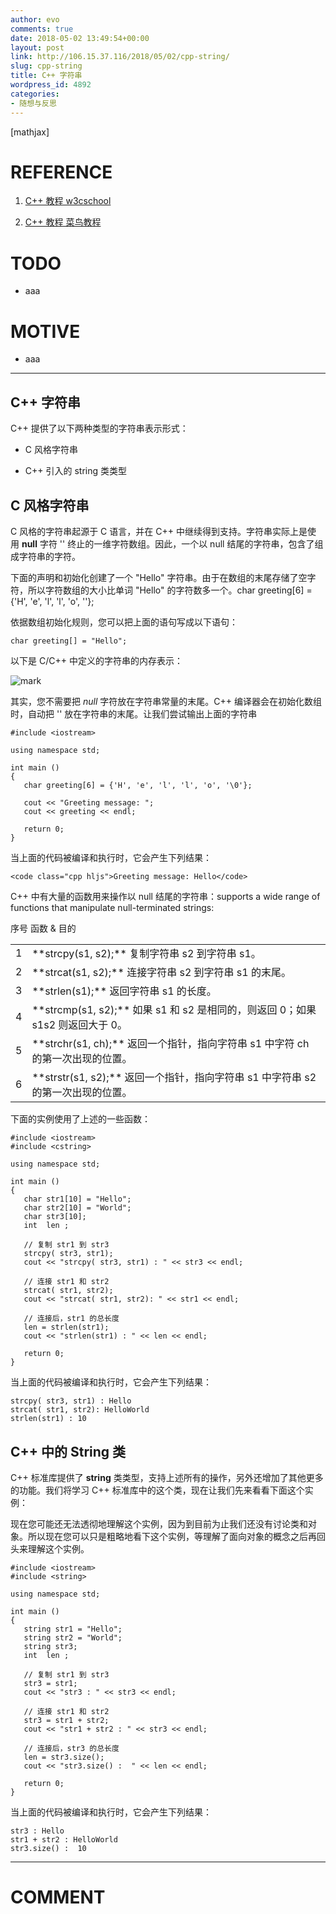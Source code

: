 ```yaml
---
author: evo
comments: true
date: 2018-05-02 13:49:54+00:00
layout: post
link: http://106.15.37.116/2018/05/02/cpp-string/
slug: cpp-string
title: C++ 字符串
wordpress_id: 4892
categories:
- 随想与反思
---
```


<!-- more -->

[mathjax]


# REFERENCE






  1. [C++ 教程 w3cschool](https://www.w3cschool.cn/cpp/)


  2. [C++ 教程 菜鸟教程](http://www.runoob.com/cplusplus/cpp-tutorial.html)




# TODO






  * aaa




# MOTIVE






  * aaa





* * *





## C++ 字符串






C++ 提供了以下两种类型的字符串表示形式：




  * C 风格字符串


  * C++ 引入的 string 类类型







## C 风格字符串


C 风格的字符串起源于 C 语言，并在 C++ 中继续得到支持。字符串实际上是使用 **null** 字符 '' 终止的一维字符数组。因此，一个以 null 结尾的字符串，包含了组成字符串的字符。

下面的声明和初始化创建了一个 "Hello" 字符串。由于在数组的末尾存储了空字符，所以字符数组的大小比单词 "Hello" 的字符数多一个。char greeting[6] = {'H', 'e', 'l', 'l', 'o', ''};

依据数组初始化规则，您可以把上面的语句写成以下语句：


    char greeting[] = "Hello";


以下是 C/C++ 中定义的字符串的内存表示：


![mark](http://pacdb2bfr.bkt.clouddn.com/blog/image/180727/HA2geB8ILd.png?imageslim)

其实，您不需要把 _null_ 字符放在字符串常量的末尾。C++ 编译器会在初始化数组时，自动把 '' 放在字符串的末尾。让我们尝试输出上面的字符串


    #include <iostream>

    using namespace std;

    int main ()
    {
       char greeting[6] = {'H', 'e', 'l', 'l', 'o', '\0'};

       cout << "Greeting message: ";
       cout << greeting << endl;

       return 0;
    }


当上面的代码被编译和执行时，它会产生下列结果：


    <code class="cpp hljs">Greeting message: Hello</code>


C++ 中有大量的函数用来操作以 null 结尾的字符串：supports a wide range of functions that manipulate null-terminated strings:
<table class="reference notranslate " >
<tbody >
<tr >
序号
函数 & 目的
</tr>
<tr >

<td >1
</td>

<td >**strcpy(s1, s2);**
复制字符串 s2 到字符串 s1。
</td>
</tr>
<tr >

<td >2
</td>

<td >**strcat(s1, s2);**
连接字符串 s2 到字符串 s1 的末尾。
</td>
</tr>
<tr >

<td >3
</td>

<td >**strlen(s1);**
返回字符串 s1 的长度。
</td>
</tr>
<tr >

<td >4
</td>

<td >**strcmp(s1, s2);**
如果 s1 和 s2 是相同的，则返回 0；如果 s1<s2 则返回小于 0；如果 s1>s2 则返回大于 0。
</td>
</tr>
<tr >

<td >5
</td>

<td >**strchr(s1, ch);**
返回一个指针，指向字符串 s1 中字符 ch 的第一次出现的位置。
</td>
</tr>
<tr >

<td >6
</td>

<td >**strstr(s1, s2);**
返回一个指针，指向字符串 s1 中字符串 s2 的第一次出现的位置。
</td>
</tr>
</tbody>
</table>
下面的实例使用了上述的一些函数：


    #include <iostream>
    #include <cstring>

    using namespace std;

    int main ()
    {
       char str1[10] = "Hello";
       char str2[10] = "World";
       char str3[10];
       int  len ;

       // 复制 str1 到 str3
       strcpy( str3, str1);
       cout << "strcpy( str3, str1) : " << str3 << endl;

       // 连接 str1 和 str2
       strcat( str1, str2);
       cout << "strcat( str1, str2): " << str1 << endl;

       // 连接后，str1 的总长度
       len = strlen(str1);
       cout << "strlen(str1) : " << len << endl;

       return 0;
    }


当上面的代码被编译和执行时，它会产生下列结果：


    strcpy( str3, str1) : Hello
    strcat( str1, str2): HelloWorld
    strlen(str1) : 10




## C++ 中的 String 类


C++ 标准库提供了 **string** 类类型，支持上述所有的操作，另外还增加了其他更多的功能。我们将学习 C++ 标准库中的这个类，现在让我们先来看看下面这个实例：

现在您可能还无法透彻地理解这个实例，因为到目前为止我们还没有讨论类和对象。所以现在您可以只是粗略地看下这个实例，等理解了面向对象的概念之后再回头来理解这个实例。


    #include <iostream>
    #include <string>

    using namespace std;

    int main ()
    {
       string str1 = "Hello";
       string str2 = "World";
       string str3;
       int  len ;

       // 复制 str1 到 str3
       str3 = str1;
       cout << "str3 : " << str3 << endl;

       // 连接 str1 和 str2
       str3 = str1 + str2;
       cout << "str1 + str2 : " << str3 << endl;

       // 连接后，str3 的总长度
       len = str3.size();
       cout << "str3.size() :  " << len << endl;

       return 0;
    }


当上面的代码被编译和执行时，它会产生下列结果：


    str3 : Hello
    str1 + str2 : HelloWorld
    str3.size() :  10
























* * *





# COMMENT
